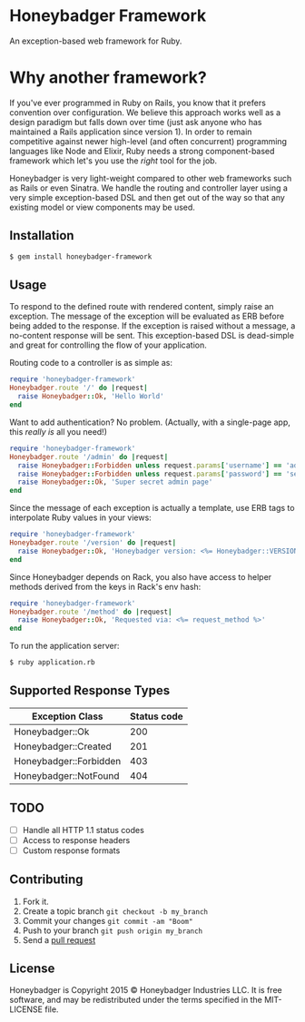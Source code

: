# Honeybadger Framework

An exception-based web framework for Ruby.

# Why another framework?

If you've ever programmed in Ruby on Rails, you know that it prefers convention
over configuration. We believe this approach works well as a design paradigm but
falls down over time (just ask anyone who has maintained a Rails application
since version 1). In order to remain competitive against newer high-level (and
often concurrent) programming languages like Node and Elixir, Ruby needs a
strong component-based framework which let's you use the *right* tool for the
job.

Honeybadger is very light-weight compared to other web frameworks such as Rails
or even Sinatra. We handle the routing and controller layer using a very simple
exception-based DSL and then get out of the way so that any existing model or
view components may be used.

## Installation

```sh
$ gem install honeybadger-framework
```

## Usage

To respond to the defined route with rendered content, simply raise an
exception. The message of the exception will be evaluated as ERB before being
added to the response. If the exception is raised without a message, a
no-content response will be sent. This exception-based DSL is dead-simple and
great for controlling the flow of your application.

Routing code to a controller is as simple as:

```ruby
require 'honeybadger-framework'
Honeybadger.route '/' do |request|
  raise Honeybadger::Ok, 'Hello World'
end
```

Want to add authentication? No problem. (Actually, with a single-page app, this *really is* all you need!)

```ruby
require 'honeybadger-framework'
Honeybadger.route '/admin' do |request|
  raise Honeybadger::Forbidden unless request.params['username'] == 'admin'
  raise Honeybadger::Forbidden unless request.params['password'] == 'secret'
  raise Honeybadger::Ok, 'Super secret admin page'
end
```

Since the message of each exception is actually a template, use ERB tags to
interpolate Ruby values in your views:

```ruby
require 'honeybadger-framework'
Honeybadger.route '/version' do |request|
  raise Honeybadger::Ok, 'Honeybadger version: <%= Honeybadger::VERSION %>'
end
```

Since Honeybadger depends on Rack, you also have access to helper methods
derived from the keys in Rack's env hash:

```ruby
require 'honeybadger-framework'
Honeybadger.route '/method' do |request|
  raise Honeybadger::Ok, 'Requested via: <%= request_method %>'
end
```

To run the application server:

```sh
$ ruby application.rb
```

## Supported Response Types

| Exception Class        | Status code |
| ---------------------- | ----------- |
| Honeybadger::Ok        | 200         |
| Honeybadger::Created   | 201         |
| Honeybadger::Forbidden | 403         |
| Honeybadger::NotFound  | 404         |

## TODO

- [ ] Handle all HTTP 1.1 status codes
- [ ] Access to response headers
- [ ] Custom response formats

## Contributing

1. Fork it.
2. Create a topic branch `git checkout -b my_branch`
3. Commit your changes `git commit -am "Boom"`
3. Push to your branch `git push origin my_branch`
4. Send a [pull request](https://github.com/honeybadger-io/honeybadger-framework/pulls)

## License

Honeybadger is Copyright 2015 © Honeybadger Industries LLC. It is free software, and
may be redistributed under the terms specified in the MIT-LICENSE file.
